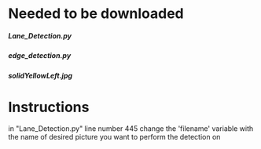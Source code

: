 # Needed to be downloaded
##### Lane_Detection.py
##### edge_detection.py
##### solidYellowLeft.jpg
# Instructions
in "Lane_Detection.py" line number 445 change the 'filename' variable with the name of desired picture you want to perform the detection on
